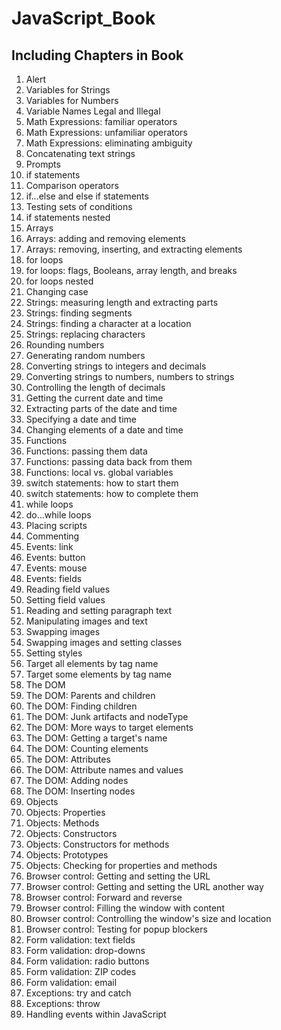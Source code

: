 # JavaScript_Book

## Including Chapters in Book

1. Alert
2. Variables for Strings
3. Variables for Numbers
4. Variable Names Legal and Illegal
5. Math Expressions: familiar operators
6. Math Expressions: unfamiliar operators
7. Math Expressions: eliminating ambiguity
8. Concatenating text strings
9. Prompts
10. if statements
11. Comparison operators
12. if...else and else if statements
13. Testing sets of conditions
14. if statements nested
15. Arrays
16. Arrays: adding and removing elements
17. Arrays: removing, inserting, and extracting elements
18. for loops
19. for loops: flags, Booleans, array length, and breaks
20. for loops nested
21. Changing case
22. Strings: measuring length and extracting parts
23. Strings: finding segments
24. Strings: finding a character at a location
25. Strings: replacing characters
26. Rounding numbers
27. Generating random numbers
28. Converting strings to integers and decimals
29. Converting strings to numbers, numbers to strings
30. Controlling the length of decimals
31. Getting the current date and time
32. Extracting parts of the date and time
33. Specifying a date and time
34. Changing elements of a date and time
35. Functions
36. Functions: passing them data
37. Functions: passing data back from them
38. Functions: local vs. global variables
39. switch statements: how to start them
40. switch statements: how to complete them
41. while loops
42. do...while loops
43. Placing scripts
44. Commenting
45. Events: link
46. Events: button
47. Events: mouse
48. Events: fields
49. Reading field values
50. Setting field values
51. Reading and setting paragraph text
52. Manipulating images and text
53. Swapping images
54. Swapping images and setting classes
55. Setting styles
56. Target all elements by tag name
57. Target some elements by tag name
58. The DOM
59. The DOM: Parents and children
60. The DOM: Finding children
61. The DOM: Junk artifacts and nodeType
62. The DOM: More ways to target elements
63. The DOM: Getting a target's name
64. The DOM: Counting elements
65. The DOM: Attributes
66. The DOM: Attribute names and values
67. The DOM: Adding nodes
68. The DOM: Inserting nodes
69. Objects 
70. Objects: Properties
71. Objects: Methods
72. Objects: Constructors
73. Objects: Constructors for methods
74. Objects: Prototypes
75. Objects: Checking for properties and methods
76. Browser control: Getting and setting the URL
77. Browser control: Getting and setting the URL another way
78. Browser control: Forward and reverse
79. Browser control: Filling the window with content
80. Browser control: Controlling the window's size and location
81. Browser control: Testing for popup blockers
82. Form validation: text fields
83. Form validation: drop-downs
84. Form validation: radio buttons
85. Form validation: ZIP codes
86. Form validation: email
87. Exceptions: try and catch
88. Exceptions: throw
89. Handling events within JavaScript

